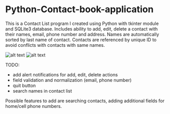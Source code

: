 # Python-Contact-book-application

This is a Contact List program I created using Python with tkinter module and SQLite3 database.
Includes ability to add, edit, delete a contact with their names, email, phone number and address.
Names are automatically sorted by last name of contact.
Contacts are referenced by unique ID to avoid conflicts with contacts with same names.

![alt text](https://raw.githubusercontent.com/rhdalton/Python-Contact-book-application/master/assets/contactlist1.png)
![alt text](https://raw.githubusercontent.com/rhdalton/Python-Contact-book-application/master/assets/contactlist2.png)

TODO:
- add alert notifications for add, edit, delete actions
- field validation and normalization (email, phone number)
- quit button
- search names in contact list

Possible features to add are searching contacts, adding additional fields for home/cell phone numbers.